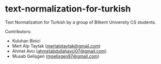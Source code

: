 # text-normalization-for-turkish
Text Normalization for Turkish by a group of Bilkent University CS students.

Contributors:
- Kuluhan Binici
- Mert Alp Taytak (mertalptaytak@gmail.com)
- Ahmet Avcı (ahmetabdullahavci07@gmail.com)
- Musab Gelişgen (mgelisgen97@gmail.com)
